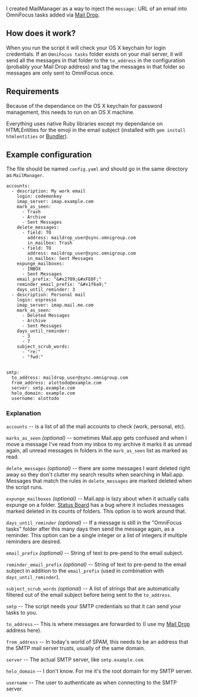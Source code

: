 I created MailManager as a way to inject the `message:` URL of an email into OmniFocus tasks added via [Mail Drop](http://support.omnigroup.com/omnifocus-mail-drop).

## How does it work?

When you run the script it will check your OS X keychain for login credentials. If an `OmniFocus tasks` folder exists on your mail server, it will send all the messages in that folder to the `to_address` in the configuration (probably your Mail Drop address) and tag the messages in that folder so messages are only sent to OmniFocus once.

## Requirements

Because of the dependance on the OS X keychain for password management, this needs to run on an OS X machine.

Everything uses native Ruby libraries except my dependance on HTMLEntities for the emoji in the email subject (installed with `gem install htmlentities` or [Bundler](http://bundler.io/)).

## Example configuration

The file should be named `config.yaml` and should go in the same directory as `MailManager`.

    accounts:
      - description: My work email
        login: codemonkey
        imap_server: imap.example.com
        mark_as_seen:
          - Trash
          - Archive
          - Sent Messages
        delete_messages:
          - field: TO
            address: maildrop_user@sync.omnigroup.com
            in_mailbox: Trash
          - field: TO
            address: maildrop_user@sync.omnigroup.com
            in_mailbox: Sent Messages
        expunge_mailboxes:
          - INBOX
          - Sent Messages
        email_prefix: "&#x2709;&#xFE0F;"
        reminder_email_prefix: "&#x1f6a9;"
        days_until_reminder: 3
      - description: Personal mail
        login: espresso
        imap_server: imap.mail.me.com
        mark_as_seen:
          - Deleted Messages
          - Archive
          - Sent Messages
        days_until_reminder:
          - 3
          - 7
        subject_scrub_words:
          - "re:"
          - "fwd:"


    smtp:
      to_address: maildrop_user@sync.omnigroup.com
      from_address: alottodo@example.com
      server: smtp.example.com
      helo_domain: example.com
      username: alottodo


### Explanation

`accounts` -- is a list of all the mail accounts to check (work, personal, etc).

`marks_as_seen` _(optional)_ -- sometimes Mail.app gets confused and when I move a message I've read from my inbox to my archive it marks it as unread again, all unread messages in folders in the `mark_as_seen` list as marked as read.

`delete_messages` _(optional)_ -- there are some messages I want deleted right away so they don't clutter my search results when searching in Mail.app.  Messages that match the rules in `delete_messages` are marked deleted when the script runs.

`expunge_mailboxes` _(optional)_ -- Mail.app is lazy about when it actually calls expunge on a folder.  [Status Board](http://panic.com/statusboard/) has a bug where it includes messages marked deleted in its counts of folders.  This option is to work around that.

`days_until_reminder` _(optional)_ -- If a message is still in the "OmniFocus tasks" folder after this many days then send the message again, as a reminder.  This option can be a single integer or a list of integers if multiple reminders are desired.

`email_prefix` _(optional)_ -- String of text to pre-pend to the email subject.

`reminder_email_prefix` _(optional)_ -- String of text to pre-pend to the email subject in addition to the `email_prefix` (used in combination with `days_until_reminder`).

`subject_scrub_words` _(optional)_ -- A list of strings that are automatically filtered out of the email subject before being sent to the `to_address`.

`smtp` -- The script needs your SMTP credentials so that it can send your tasks to you.

`to_address` -- This is where messages are forwarded to (I use my [Mail Drop](http://www.omnigroup.com/support/omnifocus-mail-drop) address here).

`from_address` -- In today's world of SPAM, this needs to be an address that the SMTP mail server trusts, usually of the same domain.

`server` -- The actual SMTP server, like `smtp.example.com`.

`helo_domain` -- I don't know. For me it's the root domain for my SMTP server.

`username` -- The user to authenticate as when connecting to the SMTP server.